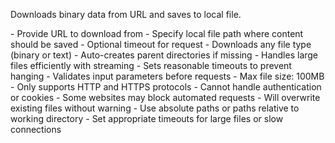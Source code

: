 Downloads binary data from URL and saves to local file.

<usage>
- Provide URL to download from
- Specify local file path where content should be saved
- Optional timeout for request
</usage>

<features>
- Downloads any file type (binary or text)
- Auto-creates parent directories if missing
- Handles large files efficiently with streaming
- Sets reasonable timeouts to prevent hanging
- Validates input parameters before requests
</features>

<limitations>
- Max file size: 100MB
- Only supports HTTP and HTTPS protocols
- Cannot handle authentication or cookies
- Some websites may block automated requests
- Will overwrite existing files without warning
</limitations>

<tips>
- Use absolute paths or paths relative to working directory
- Set appropriate timeouts for large files or slow connections
</tips>

